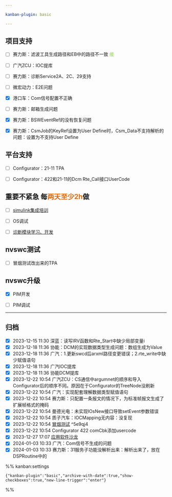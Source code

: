 ```yaml
---

kanban-plugin: basic

---
```


## 项目支持

- [ ] 赛力斯：滤波工具生成路径和EB中的路径不一致 <font color="#92d050">缓</font>
- [ ] 广汽ZCU：IOC提库
- [ ] 赛力斯：诊断Service2A、2C、29支持
- [ ] 微宏动力：E2E问题
- [x] 港口车：Com信号配置不正确
- [ ] 赛力斯：邮箱生成问题
- [x] 赛力斯：BSWEventRef的没有恢复问题
- [x] 赛力斯：CsmJob的KeyRef设置为User Define时，Csm_Data不支持解析的问题：设置为不支持User Define


## 平台支持

- [ ] Configurator：21-11 TPA
- [ ] Configurator：422和21-11的Dcm Rte_Call接口UserCode


## 重要不紧急 每<font color="#e36c09">两天至少2h</font>做

- [ ] [simulink集成培训](simulink集成培训.md)
- [ ] OS调试
- [ ] [诊断模块学习、开发](诊断模块学习、开发.md)


## nvswc测试

- [ ] 冒烟测试改出来的TPA


## nvswc升级

- [x] PIM开发
- [ ] PIM调试


***

## 归档

- [x] 2023-12-15 11:30 深蓝：读写IRV函数和Rte_Start中缺少局部变量i
- [x] 2023-12-18 11:36 协能：DCM的实现数据类型生成问题：数组生成为Value
- [x] 2023-12-18 11:36 广汽：1.更新swcd后arxml路径变更错误；2.rte_write中缺少赋值语句
- [x] 2023-12-18 11:36 广汽IOC提库
- [x] 2023-12-18 11:36 协能DCM提库
- [x] 2023-12-22 10:54 广汽ZCU：CS通信中argumnet的顺序和导入Configurator后的顺序不同。原因在于Configurator的TreeNode没刷新
- [x] 2023-12-22 10:54 广汽：实现配套理解数据类型赋值语句
- [x] 2023-12-22 10:54 赛力斯：只配置一条报文的情况下，为标准帧报文生成了扩展帧格式的掩码
- [x] 2023-12-22 10:54 曼德光电：未实现IOsNew接口导致setEvent参数错误
- [x] 2023-12-22 10:54 质子汽车：IOCMapping无内容：没复现
- [x] 2023-12-22 10:54 [冒烟测试](冒烟测试.md) ^5e9qj4
- [x] 2023-12-22 10:54 Configurator 422 comCbk添加usercode
- [x] 2023-12-27 17:07 [应用软件沙龙](应用软件沙龙.md)
- [x] 2024-01-03 10:33 广汽：Com信号不生成的问题
- [x] 2024-01-03 10:33 赛力斯：31服务子功能没解析出来：解析出来了，放在DSPRoutine中的

%% kanban:settings
```
{"kanban-plugin":"basic","archive-with-date":true,"show-checkboxes":true,"new-line-trigger":"enter"}
```
%%